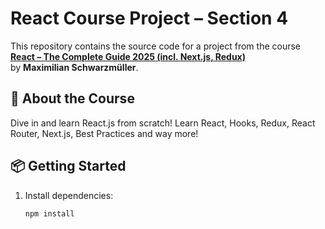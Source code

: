 # React Course Project – Section 4

This repository contains the source code for a project from the course  
[**React – The Complete Guide 2025 (incl. Next.js, Redux)**](https://www.udemy.com/course/react-the-complete-guide-incl-redux/?couponCode=ACCAGE0923)  
by **Maximilian Schwarzmüller**.

## 📘 About the Course

Dive in and learn React.js from scratch! Learn React, Hooks, Redux, React Router, Next.js, Best Practices and way more!

## 📦 Getting Started

1. Install dependencies:
   ```bash
   npm install
   ```
